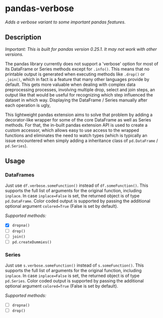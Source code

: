 
# pandas-verbose
*Adds a verbose variant to some important pandas features.*

## Description

*Important: This is built for pandas version 0.25.1. It may not work with other versions.*

The pandas library currently does not support a 'verbose' option for most of its DataFrame or Series methods except for `.info()`. This means that no printable output is generated when executing methods like `.drop()` or `.join()`, which in fact is a feature that many other languages provide by default. This gets more valuable when dealing with complex data preprocessing processes, involving multiple drop, select and join steps, an output like that would be useful for recognizing which step influenced the dataset in which way. Displaying the DataFrame / Series manually after each operation is ugly, 

This lightweight pandas extension aims to solve that problem by adding a decorator-like wrapper for some of the core DataFrame as well as Series methods. For that, the in-built pandas extension API is used to create a custom accessor, which allows easy to use access to the wrapped functions and eliminates the need to watch types (which is typically an issue encountered when simply adding a inheritance class of `pd.DataFrame` / `pd.Series`). 

## Usage

### DataFrames
Just use `df.verbose.someFunction()` instead of `df.someFunction()`. This supports the full list of arguments for the original function, including `inplace`. In case `inplace=False` is set, the returned object is of type `pd.DataFrame`.  Color coded output is supported by passing the additional optional argument `colored=True` (False is set by default).

*Supported methods:*

 - [x] `dropna()`
 - [ ] `drop()`
 - [ ] `join()`
 - [ ] `pd.createDummies()`

### Series
Just use `s.verbose.someFunction()` instead of `s.someFunction()`. This supports the full list of arguments for the original function, including `inplace`. In case `inplace=False` is set, the returned object is of type `pd.Series`.  Color coded output is supported by passing the additional optional argument `colored=True` (False is set by default).

*Supported methods:*

 - [ ] `dropna()`
 - [ ] `drop()`
